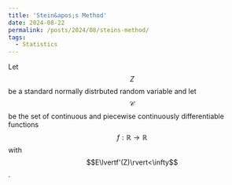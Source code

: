 ```yaml
---
title: 'Stein&apos;s Method'
date: 2024-08-22
permalink: /posts/2024/08/steins-method/
tags:
  - Statistics
---
```


Let $$Z$$ be a standard normally distrbuted random variable and let $$\mathscr{C}$$ be the set of continuous and piecewise continuously differentiable functions $$f:\mathbb{R}\rightarrow \mathbb{R}$$ with $$E\lvertf'(Z)\rvert<\infty$$.